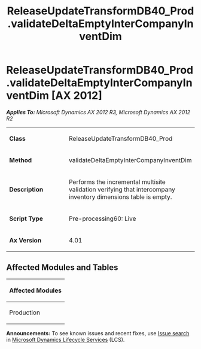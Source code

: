 ﻿---
title: ReleaseUpdateTransformDB40_Prod.validateDeltaEmptyInterCompanyInventDim
TOCTitle: ReleaseUpdateTransformDB40_Prod.validateDeltaEmptyInterCompanyInventDim
ms:assetid: 01ae39ba-2c99-7c21-404d-4d54808dd3dc
ms:mtpsurl: https://msdn.microsoft.com/en-us/library/JJ684632(v=AX.60)
ms:contentKeyID: 49706329
ms.date: 05/18/2015
mtps_version: v=AX.60
---

# ReleaseUpdateTransformDB40\_Prod.validateDeltaEmptyInterCompanyInventDim [AX 2012]


_**Applies To:** Microsoft Dynamics AX 2012 R3, Microsoft Dynamics AX 2012 R2_

<table>
<colgroup>
<col style="width: 50%" />
<col style="width: 50%" />
</colgroup>
<tbody>
<tr class="odd">
<td><p><strong>Class</strong></p></td>
<td><p>ReleaseUpdateTransformDB40_Prod</p></td>
</tr>
<tr class="even">
<td><p><strong>Method</strong></p></td>
<td><p>validateDeltaEmptyInterCompanyInventDim</p></td>
</tr>
<tr class="odd">
<td><p><strong>Description</strong></p></td>
<td><p>Performs the incremental multisite validation verifying that intercompany inventory dimensions table is empty.</p></td>
</tr>
<tr class="even">
<td><p><strong>Script Type</strong></p></td>
<td><p>Pre-processing60: Live</p></td>
</tr>
<tr class="odd">
<td><p><strong>Ax Version</strong></p></td>
<td><p>4.01</p></td>
</tr>
</tbody>
</table>


## Affected Modules and Tables

<table>
<colgroup>
<col style="width: 100%" />
</colgroup>
<thead>
<tr class="header">
<th><p>Affected Modules</p></th>
</tr>
</thead>
<tbody>
<tr class="odd">
<td><p>Production</p></td>
</tr>
</tbody>
</table>

  
**Announcements:** To see known issues and recent fixes, use [Issue search](http://go.microsoft.com/fwlink/?linkid=389258) in [Microsoft Dynamics Lifecycle Services](http://go.microsoft.com/fwlink/?linkid=306505) (LCS).

